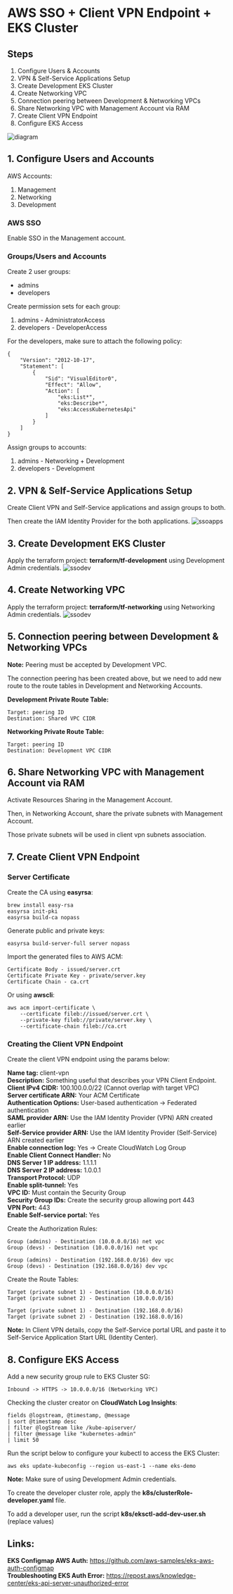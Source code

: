 # AWS SSO + Client VPN Endpoint + EKS Cluster

## Steps
1. Configure Users & Accounts
2. VPN & Self-Service Applications Setup
3. Create Development EKS Cluster
4. Create Networking VPC
5. Connection peering between Development & Networking VPCs
6. Share Networking VPC with Management Account via RAM
7. Create Client VPN Endpoint
8. Configure EKS Access

![diagram](./extras/diagram.png)

## 1. Configure Users and Accounts
AWS Accounts:
1. Management
2. Networking
3. Development

### AWS SSO
Enable SSO in the Management account.

### Groups/Users and Accounts
Create 2 user groups:
- admins
- developers

Create permission sets for each group:
1. admins - AdministratorAccess
2. developers - DeveloperAccess 

For the developers, make sure to attach the following policy:
```
{
    "Version": "2012-10-17",
    "Statement": [
        {
            "Sid": "VisualEditor0",
            "Effect": "Allow",
            "Action": [
                "eks:List*",
                "eks:Describe*",
                "eks:AccessKubernetesApi"
            ]        
        }
    ]
}
```

Assign groups to accounts:
1. admins - Networking + Development
2. developers - Development

## 2. VPN & Self-Service Applications Setup
Create Client VPN and Self-Service applications and assign groups to both.

Then create the IAM Identity Provider for the both applications.
![ssoapps](./extras/sso-apps.png)

## 3. Create Development EKS Cluster
Apply the terraform project: **terraform/tf-development** using Development Admin credentials.
![ssodev](./extras/sso-development.png)

## 4. Create Networking VPC
Apply the terraform project: **terraform/tf-networking** using Networking Admin credentials.
![ssodev](./extras/sso-networking.png)

## 5. Connection peering between Development & Networking VPCs
**Note:** Peering must be accepted by Development VPC.

The connection peering has been created above, but we need to add new route to the route tables
in Development and Networking Accounts.

**Development Private Route Table:**
```
Target: peering ID
Destination: Shared VPC CIDR
```

**Networking Private Route Table:**
```
Target: peering ID
Destination: Development VPC CIDR
```

## 6. Share Networking VPC with Management Account via RAM
Activate Resources Sharing in the Management Account.

Then, in Networking Account, share the private subnets with Management Account.

Those private subnets will be used in client vpn subnets association.

## 7. Create Client VPN Endpoint
### Server Certificate
Create the CA using **easyrsa**:
```
brew install easy-rsa
easyrsa init-pki
easyrsa build-ca nopass
```

Generate public and private keys:
```
easyrsa build-server-full server nopass
```

Import the generated files to AWS ACM:
```
Certificate Body - issued/server.crt
Certificate Private Key - private/server.key
Certificate Chain - ca.crt
```

Or using **awscli**:
```
aws acm import-certificate \
    --certificate fileb://issued/server.crt \
    --private-key fileb://private/server.key \
    --certificate-chain fileb://ca.crt
```

### Creating the Client VPN Endpoint
Create the client VPN endpoint using the params below:

**Name tag:** client-vpn <br>
**Description:** Something useful that describes your VPN Client Endpoint. <br>
**Client IPv4 CIDR:** 100.100.0.0/22 (Cannot overlap with target VPC) <br>
**Server certificate ARN:** Your ACM Certificate <br>
**Authentication Options:** User-based authentication -> Federated authentication <br>
**SAML provider ARN:** Use the IAM Identity Provider (VPN) ARN created earlier <br>
**Self-Service provider ARN:** Use the IAM Identity Provider (Self-Service) ARN created earlier <br>
**Enable connection log:** Yes -> Create CloudWatch Log Group <br>
**Enable Client Connect Handler:** No <br>
**DNS Server 1 IP address:** 1.1.1.1 <br>
**DNS Server 2 IP address:** 1.0.0.1 <br>
**Transport Protocol:** UDP <br>
**Enable split-tunnel:** Yes <br>
**VPC ID:** Must contain the Security Group <br>
**Security Group IDs:** Create the security group allowing port 443 <br>
**VPN Port:** 443 <br>
**Enable Self-service portal:** Yes <br>

Create the Authorization Rules:
```  
Group (admins) - Destination (10.0.0.0/16) net vpc
Group (devs) - Destination (10.0.0.0/16) net vpc

Group (admins) - Destination (192.168.0.0/16) dev vpc
Group (devs) - Destination (192.168.0.0/16) dev vpc
```

Create the Route Tables:
```
Target (private subnet 1) - Destination (10.0.0.0/16)
Target (private subnet 2) - Destination (10.0.0.0/16)

Target (private subnet 1) - Destination (192.168.0.0/16)
Target (private subnet 2) - Destination (192.168.0.0/16)
```

**Note:** In Client VPN details, copy the Self-Service portal URL and
paste it to Self-Service Application Start URL (Identity Center).


## 8. Configure EKS Access
Add a new security group rule to EKS Cluster SG:
```
Inbound -> HTTPS -> 10.0.0.0/16 (Networking VPC)
```

Checking the cluster creator on **CloudWatch Log Insights**:
```
fields @logstream, @timestamp, @message
| sort @timestamp desc
| filter @logStream like /kube-apiserver/
| filter @message like "kubernetes-admin"
| limit 50
```

Run the script below to configure your kubectl to access the EKS Cluster:
```
aws eks update-kubeconfig --region us-east-1 --name eks-demo
```

**Note:** Make sure of using Development Admin credentials.

To create the developer cluster role, apply the **k8s/clusterRole-developer.yaml** file.

To add a developer user, run the script **k8s/eksctl-add-dev-user.sh** (replace values)



## Links:
**EKS Configmap AWS Auth:** https://github.com/aws-samples/eks-aws-auth-configmap <br>
**Troubleshooting EKS Auth Error:** https://repost.aws/knowledge-center/eks-api-server-unauthorized-error


